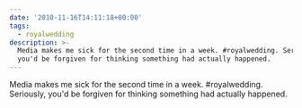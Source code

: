 ```yaml
---
date: '2010-11-16T14:11:18+00:00'
tags:
  - royalwedding
description: >-
  Media makes me sick for the second time in a week. #royalwedding. Seriously,
  you'd be forgiven for thinking something had actually happened.
---
```

Media makes me sick for the second time in a week. #royalwedding. Seriously, you'd be forgiven for thinking something had actually happened.
